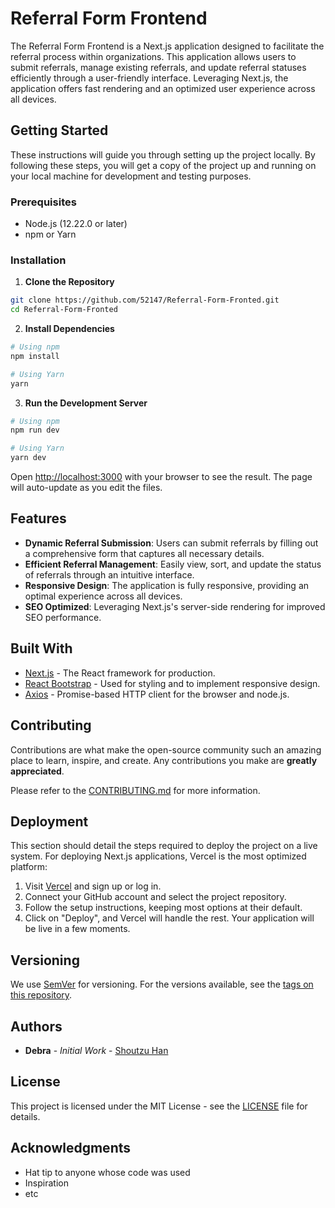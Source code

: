 
# Referral Form Frontend

The Referral Form Frontend is a Next.js application designed to facilitate the referral process within organizations. This application allows users to submit referrals, manage existing referrals, and update referral statuses efficiently through a user-friendly interface. Leveraging Next.js, the application offers fast rendering and an optimized user experience across all devices.

## Getting Started

These instructions will guide you through setting up the project locally. By following these steps, you will get a copy of the project up and running on your local machine for development and testing purposes.

### Prerequisites

- Node.js (12.22.0 or later)
- npm or Yarn

### Installation

1. **Clone the Repository**

```bash
git clone https://github.com/52147/Referral-Form-Fronted.git
cd Referral-Form-Fronted
```

2. **Install Dependencies**

```bash
# Using npm
npm install

# Using Yarn
yarn
```

3. **Run the Development Server**

```bash
# Using npm
npm run dev

# Using Yarn
yarn dev
```

Open [http://localhost:3000](http://localhost:3000) with your browser to see the result. The page will auto-update as you edit the files.

## Features

- **Dynamic Referral Submission**: Users can submit referrals by filling out a comprehensive form that captures all necessary details.
- **Efficient Referral Management**: Easily view, sort, and update the status of referrals through an intuitive interface.
- **Responsive Design**: The application is fully responsive, providing an optimal experience across all devices.
- **SEO Optimized**: Leveraging Next.js's server-side rendering for improved SEO performance.

## Built With

- [Next.js](https://nextjs.org/) - The React framework for production.
- [React Bootstrap](https://react-bootstrap.github.io/) - Used for styling and to implement responsive design.
- [Axios](https://axios-http.com/) - Promise-based HTTP client for the browser and node.js.

## Contributing

Contributions are what make the open-source community such an amazing place to learn, inspire, and create. Any contributions you make are **greatly appreciated**.

Please refer to the [CONTRIBUTING.md](https://github.com/yourusername/Referral-Form-Fronted/CONTRIBUTING.md) for more information.

## Deployment

This section should detail the steps required to deploy the project on a live system. For deploying Next.js applications, Vercel is the most optimized platform:

1. Visit [Vercel](https://vercel.com) and sign up or log in.
2. Connect your GitHub account and select the project repository.
3. Follow the setup instructions, keeping most options at their default.
4. Click on "Deploy", and Vercel will handle the rest. Your application will be live in a few moments.

## Versioning

We use [SemVer](http://semver.org/) for versioning. For the versions available, see the [tags on this repository](https://github.com/yourusername/Referral-Form-Fronted/tags).

## Authors

- **Debra** - *Initial Work* - [Shoutzu Han](https://github.com/52147)

## License

This project is licensed under the MIT License - see the [LICENSE](LICENSE.md) file for details.

## Acknowledgments

- Hat tip to anyone whose code was used
- Inspiration
- etc
